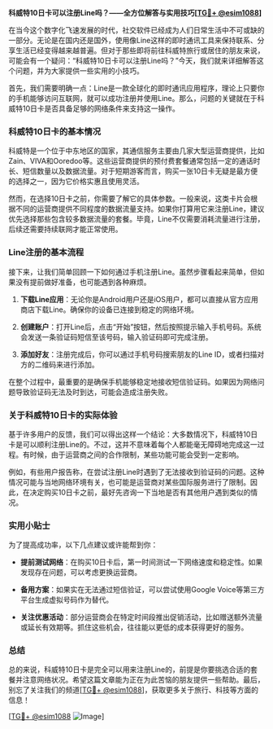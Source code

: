 **科威特10日卡可以注册Line吗？——全方位解答与实用技巧[[TG💪+ @esim1088](https://t.me/s/esim1088)]**

在当今这个数字化飞速发展的时代，社交软件已经成为人们日常生活中不可或缺的一部分。无论是在国内还是国外，使用像Line这样的即时通讯工具来保持联系、分享生活已经变得越来越普遍。但对于那些即将前往科威特旅行或居住的朋友来说，可能会有一个疑问：“科威特10日卡可以注册Line吗？”今天，我们就来详细解答这个问题，并为大家提供一些实用的小技巧。

首先，我们需要明确一点：Line是一款全球化的即时通讯应用程序，理论上只要你的手机能够访问互联网，就可以成功注册并使用Line。那么，问题的关键就在于科威特10日卡是否具备足够的网络条件来支持这一操作。

### 科威特10日卡的基本情况

科威特是一个位于中东地区的国家，其通信服务主要由几家大型运营商提供，比如Zain、VIVA和Ooredoo等。这些运营商提供的预付费套餐通常包括一定的通话时长、短信数量以及数据流量。对于短期游客而言，购买一张10日卡无疑是最方便的选择之一，因为它价格实惠且使用灵活。

然而，在选择10日卡之前，你需要了解它的具体参数。一般来说，这类卡片会根据不同的运营商提供不同程度的数据流量支持。如果你打算用它来注册Line，建议优先选择那些包含较多数据流量的套餐。毕竟，Line不仅需要消耗流量进行注册，后续还需要持续联网才能正常使用。

### Line注册的基本流程

接下来，让我们简单回顾一下如何通过手机注册Line。虽然步骤看起来简单，但如果没有提前做好准备，也可能遇到各种麻烦。

1. **下载Line应用**：无论你是Android用户还是iOS用户，都可以直接从官方应用商店下载Line。确保你的设备已连接到稳定的网络环境。
   
2. **创建账户**：打开Line后，点击“开始”按钮，然后按照提示输入手机号码。系统会发送一条验证码短信至该号码，输入验证码即可完成注册。

3. **添加好友**：注册完成后，你可以通过手机号码搜索朋友的Line ID，或者扫描对方的二维码来进行添加。

在整个过程中，最重要的是确保手机能够稳定地接收短信验证码。如果因为网络问题导致验证码无法及时到达，可能会造成注册失败。

### 关于科威特10日卡的实际体验

基于许多用户的反馈，我们可以得出这样一个结论：大多数情况下，科威特10日卡是可以顺利注册Line的。不过，这并不意味着每个人都能毫无障碍地完成这一过程。有时候，由于运营商之间的合作限制，某些功能可能会受到一定影响。

例如，有些用户报告称，在尝试注册Line时遇到了无法接收到验证码的问题。这种情况可能与当地网络环境有关，也可能是运营商对某些国际服务进行了限制。因此，在决定购买10日卡之前，最好先咨询一下当地是否有其他用户遇到类似的情况。

### 实用小贴士

为了提高成功率，以下几点建议或许能帮到你：

- **提前测试网络**：在购买10日卡后，第一时间测试一下网络速度和稳定性。如果发现存在问题，可以考虑更换运营商。
  
- **备用方案**：如果实在无法通过短信验证，可以尝试使用Google Voice等第三方平台生成虚拟号码作为替代。

- **关注优惠活动**：部分运营商会在特定时间段推出促销活动，比如赠送额外流量或延长有效期等。抓住这些机会，往往能以更低的成本获得更好的服务。

### 总结

总的来说，科威特10日卡是完全可以用来注册Line的，前提是你要挑选合适的套餐并注意网络状况。希望这篇文章能为正在为此苦恼的朋友提供一些帮助。最后，别忘了关注我们的频道[[TG💪+ @esim1088](https://t.me/s/esim1088)]，获取更多关于旅行、科技等方面的信息！

[[TG💪+ @esim1088](https://t.me/s/esim1088) ![Image](https://i.postimg.cc/4NQfJmqS/Snipaste-2025-05-13-00-14-12.png)]